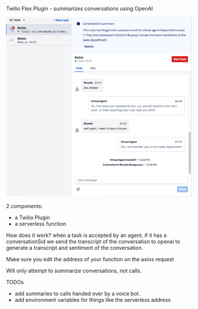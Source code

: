 Twilio Flex Plugin - summarizes conversations using OpenAI

![How does it look](https://github.com/rbangueses/summarize-conversations/blob/main/image.png?raw=true)

2 components:
- a Twilio Plugin
- a serverless function

How does it work? when a task is accepted by an agent, if it has a conversationSid we send the transcript of the conversation to openai to generate a transcript and sentiment of the conversation. 

Make sure you edit the address of your function on the axios request 

Will only attempt to summarize conversations, not calls. 

TODOs 
- add summaries to calls handed over by a voice bot. 
- add environment variables for things like the serverless address

